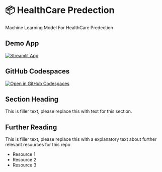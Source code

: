 # 📦 HealthCare Predection

Machine Learning Model For HealthCare Predection

## Demo App

[![Streamlit App](https://static.streamlit.io/badges/streamlit_badge_black_white.svg)](https://HealthCare-Predection.streamlit.app/)

## GitHub Codespaces

[![Open in GitHub Codespaces](https://github.com/codespaces/badge.svg)](https://codespaces.new/streamlit/app-starter-kit?quickstart=1)

## Section Heading

This is filler text, please replace this with text for this section.

## Further Reading

This is filler text, please replace this with a explanatory text about further relevant resources for this repo
- Resource 1
- Resource 2
- Resource 3
